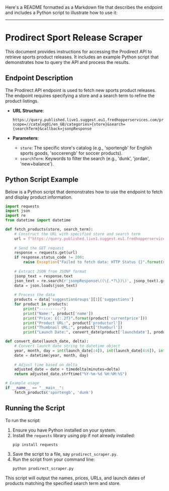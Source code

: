 Here's a README formatted as a Markdown file that describes the endpoint and includes a Python script to illustrate how to use it:

---

# Prodirect Sport Release Scraper

This document provides instructions for accessing the Prodirect API to retrieve sports product releases. It includes an example Python script that demonstrates how to query the API and process the results.

## Endpoint Description

The Prodirect API endpoint is used to fetch new sports product releases. The endpoint requires specifying a store and a search term to refine the product listings.

- **URL Structure**:
  ```
  https://query.published.live1.suggest.eu1.fredhopperservices.com/pro_direct/json?scope=//catalog01/en_GB/categories>{store}&search={searchTerm}&callback=jsonpResponse
  ```

- **Parameters**:
  - `store`: The specific store's catalog (e.g., 'sportengb' for English sports goods, 'soccerengb' for soccer products).
  - `searchTerm`: Keywords to filter the search (e.g., 'dunk', 'jordan', 'new+balance').

## Python Script Example

Below is a Python script that demonstrates how to use the endpoint to fetch and display product information.

```python
import requests
import json
import re
from datetime import datetime

def fetch_products(store, search_term):
    # Construct the URL with specified store and search term
    url = f"https://query.published.live1.suggest.eu1.fredhopperservices.com/pro_direct/json?scope=//catalog01/en_GB/categories>{{store}}&search={search_term}&callback=jsonpResponse"
    
    # Send the GET request
    response = requests.get(url)
    if response.status_code != 200:
        raise Exception("Failed to fetch data: HTTP Status {}".format(response.status_code))
    
    # Extract JSON from JSONP format
    jsonp_text = response.text
    json_text = re.search(r'jsonpResponse\((\{.*?\})\)', jsonp_text).group(1)
    data = json.loads(json_text)
    
    # Process the data
    products = data['suggestionGroups'][1]['suggestions']
    for product in products:
        print("----------")
        print("Name:", product['name'])
        print("Price: £{:.2f}".format(product['currentprice']))
        print("Product URL:", product['producturl'])
        print("Thumbnail URL:", product['thumburl'])
        print("Launch Date:", convert_date(product['launchdate'], product['launchtimedelta']))

def convert_date(launch_date, delta):
    # Convert launch date string to datetime object
    year, month, day = int(launch_date[:4]), int(launch_date[4:6]), int(launch_date[6:8])
    date = datetime(year, month, day)
    
    # Adjust time based on delta
    adjusted_date = date + timedelta(minutes=delta)
    return adjusted_date.strftime("%Y-%m-%d %H:%M:%S")

# Example usage
if __name__ == "__main__":
    fetch_products('sportengb', 'dunk')
```

## Running the Script

To run the script:
1. Ensure you have Python installed on your system.
2. Install the `requests` library using pip if not already installed:
   ```
   pip install requests
   ```
3. Save the script to a file, say `prodirect_scraper.py`.
4. Run the script from your command line:
   ```
   python prodirect_scraper.py
   ```

This script will output the names, prices, URLs, and launch dates of products matching the specified search term and store.